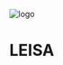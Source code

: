 
![logo](https://github.com/mahirgamal/LEISA/assets/86919381/2041a1ed-1be6-47ef-a39e-aedbb46e7222)

# LEISA
